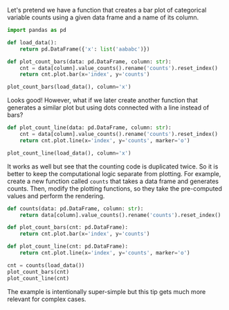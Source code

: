 Let's pretend we have a function that creates a bar plot of categorical variable 
counts using a given data frame and a name of its column. 

```python
import pandas as pd

def load_data():
    return pd.DataFrame({'x': list('aababc')})

def plot_count_bars(data: pd.DataFrame, column: str):
    cnt = data[column].value_counts().rename('counts').reset_index()
    return cnt.plot.bar(x='index', y='counts')

plot_count_bars(load_data(), column='x')
```

Looks good! However, what if we later create another function that generates
a similar plot but using dots connected with a line instead of bars?
```python
def plot_count_line(data: pd.DataFrame, column: str):
    cnt = data[column].value_counts().rename('counts').reset_index()
    return cnt.plot.line(x='index', y='counts', marker='o')

plot_count_line(load_data(), column='x')
```

It works as well but see that the counting code is duplicated twice. So it is 
better to keep the computational logic separate from plotting. For example, 
create a new function called `counts` that takes a data frame and generates
counts. Then, modify the plotting functions, so they take the pre-computed 
values and perform the rendering.
```python
def counts(data: pd.DataFrame, column: str):
    return data[column].value_counts().rename('counts').reset_index()

def plot_count_bars(cnt: pd.DataFrame):
    return cnt.plot.bar(x='index', y='counts')

def plot_count_line(cnt: pd.DataFrame):
    return cnt.plot.line(x='index', y='counts', marker='o')

cnt = counts(load_data())
plot_count_bars(cnt)
plot_count_line(cnt)
```

The example is intentionally super-simple but this tip gets much more relevant
for complex cases.  